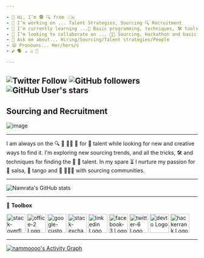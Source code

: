 ```yaml
---

- 👋 Hi, I’m 🕵️‍ 🔍 from 🇮🇳  
- 👀 I’m working on ... Talent Strategies, Sourcing 🔍 Recruitment
- 🌱 I’m currently learning ...🔰 Basic programming, techniques, 🛠️ tools 
- 💞️ I’m looking to collaborate on ... 👩‍💻 Sourcing, Hackathon and basic programming
- 💬 Ask me about... Hiring/Sourcing/Talent strategies/People 
- 😄 Pronouns... Her/hers/♀️
- 💕 🗣️ ☕ ⚖️ 🎨 

---
```

<img alt="Twitter Follow" src="https://img.shields.io/twitter/follow/nammmooo?color=%231DA1F2&logo=twitter&style=for-the-badge"> <img alt="GitHub followers" src="https://img.shields.io/github/followers/nammoooo?color=green&logo=github&style=for-the-badge"> <img alt="GitHub User's stars" src="https://img.shields.io/github/stars/nammoooo?color=red&logo=github&style=for-the-badge"> 
---

## Sourcing and Recruitment
![image](https://user-images.githubusercontent.com/88934779/129579703-190eb716-93a9-4d42-94f8-8976e27cbe7c.png)



---

I am always on the 🔍 🏹 🕵️‍♀️ 🎯 for 🔆 talent while looking for new and creative ways to find it. I'm exploring new sourcing trends, and all the tricks, 🛠️ and techniques for finding the 🔆 💎 talent. In my spare ⏳ I nurture my passion for 💃 salsa, 💃 tango and 🔗 🧑‍🤝‍🧑 with sourcing communities.  

---

![Namrata's GitHub stats](https://github-readme-stats.vercel.app/api?username=nammoooo&show_icons=true&theme=github_dark)

---

🧰 <strong>Toolbox</strong>

<img src="https://cdn.worldvectorlogo.com/logos/stack-overflow.svg" alt="stack-overflow Logo" width="50" height="50"/>  <img src="https://cdn.worldvectorlogo.com/logos/office-2.svg" alt="office-2 Logo" width="50" height="50"/>  <img src="https://cdn.worldvectorlogo.com/logos/google-custom-search.svg" alt="google-custom-search Logo" width="50" height="50"/>  <img src="https://cdn.worldvectorlogo.com/logos/stack-exchange.svg" alt="stack-exchange Logo" width="50" height="50"/>  <img src="https://cdn.worldvectorlogo.com/logos/linkedin.svg" alt="linkedin Logo" width="50" height="50"/>  <img src="https://cdn.worldvectorlogo.com/logos/facebook-3.svg" alt="facebook-3 Logo" width="50" height="50"/>  <img src="https://cdn.worldvectorlogo.com/logos/twitter-6.svg" alt="twitter-6 Logo" width="50" height="50"/> <img src="https://cdn.worldvectorlogo.com/logos/devto.svg" alt="devto Logo" width="50" height="50"/> <img src="https://cdn.worldvectorlogo.com/logos/hackerrank.svg" alt="hackerrank Logo" width="50" height="50"/>

---


<a href="https://github.com/nammoooo/github-readme-activity-graph"><img alt="nammoooo's Activity Graph" src="https://activity-graph.herokuapp.com/graph?username=nammoooo&bg_color=0D1117&color=5BCDEC&line=5BCDEC&point=FFFFFF&hide_border=true" /></a>



<!---
nammoooo/nammoooo is a ✨ special ✨ repository because its `README.md` (this file) appears on your GitHub profile.
You can click the Preview link to take a look at your changes.




